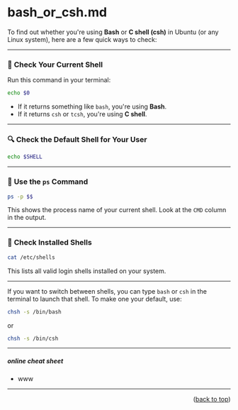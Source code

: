 <a name="topage"></a>

# bash_or_csh.md


To find out whether you're using **Bash** or **C shell (csh)** in Ubuntu (or any Linux system), here are a few quick ways to check:

---

### 🧪 **Check Your Current Shell**
Run this command in your terminal:
```bash
echo $0
```
- If it returns something like `bash`, you're using **Bash**.
- If it returns `csh` or `tcsh`, you're using **C shell**.

---

### 🔍 **Check the Default Shell for Your User**
```bash
echo $SHELL
```


---

### 🧠 **Use the `ps` Command**
```bash
ps -p $$
```
This shows the process name of your current shell. Look at the `CMD` column in the output.

---

### 🧭 **Check Installed Shells**
```bash
cat /etc/shells
```
This lists all valid login shells installed on your system.

---

If you want to switch between shells, you can type `bash` or `csh` in the terminal to launch that shell. To make one your default, use:
```bash
chsh -s /bin/bash
```
or
```bash
chsh -s /bin/csh
```


---

##### online cheat sheet
* www

----

<p align="right">(<a href="#topage">back to top</a>)</p>
<br/>
<br/>
